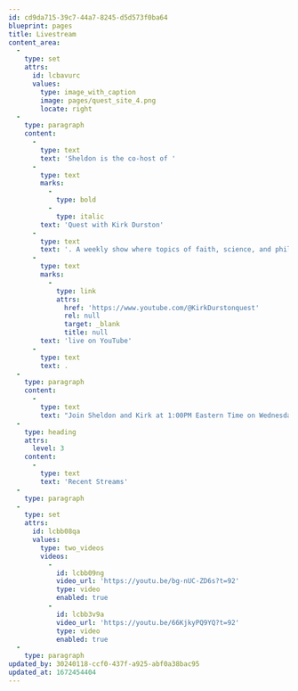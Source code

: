 ```yaml
---
id: cd9da715-39c7-44a7-8245-d5d573f0ba64
blueprint: pages
title: Livestream
content_area:
  -
    type: set
    attrs:
      id: lcbavurc
      values:
        type: image_with_caption
        image: pages/quest_site_4.png
        locate: right
  -
    type: paragraph
    content:
      -
        type: text
        text: 'Sheldon is the co-host of '
      -
        type: text
        marks:
          -
            type: bold
          -
            type: italic
        text: 'Quest with Kirk Durston'
      -
        type: text
        text: '. A weekly show where topics of faith, science, and philosophy are discussed '
      -
        type: text
        marks:
          -
            type: link
            attrs:
              href: 'https://www.youtube.com/@KirkDurstonquest'
              rel: null
              target: _blank
              title: null
        text: 'live on YouTube'
      -
        type: text
        text: .
  -
    type: paragraph
    content:
      -
        type: text
        text: "Join Sheldon and Kirk at 1:00PM Eastern Time on Wednesdays. Don't forget to like, subscribe, and hit the bell to be notified of future livestreams as well as the well produced videos that Kirk occasionally drops."
  -
    type: heading
    attrs:
      level: 3
    content:
      -
        type: text
        text: 'Recent Streams'
  -
    type: paragraph
  -
    type: set
    attrs:
      id: lcbb08qa
      values:
        type: two_videos
        videos:
          -
            id: lcbb09ng
            video_url: 'https://youtu.be/bg-nUC-ZD6s?t=92'
            type: video
            enabled: true
          -
            id: lcbb3v9a
            video_url: 'https://youtu.be/66KjkyPQ9YQ?t=92'
            type: video
            enabled: true
  -
    type: paragraph
updated_by: 30240118-ccf0-437f-a925-abf0a38bac95
updated_at: 1672454404
---
```

